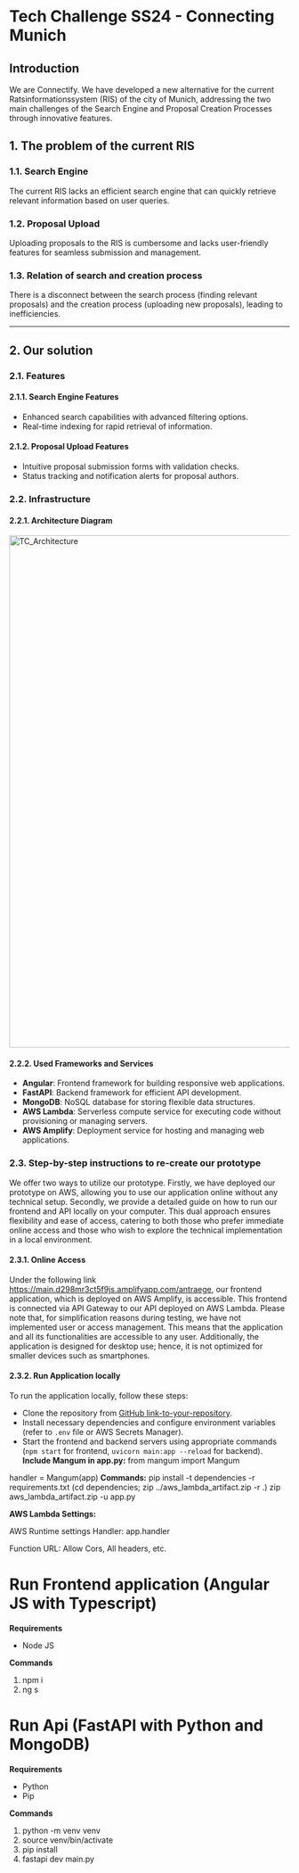 # Tech Challenge SS24 - Connecting Munich

## Introduction
We are Connectify. We have developed a new alternative for the current Ratsinformationssystem (RIS) of the city of Munich, addressing the two main challenges of the Search Engine and Proposal Creation Processes through innovative features.

## 1. The problem of the current RIS

### 1.1. Search Engine
The current RIS lacks an efficient search engine that can quickly retrieve relevant information based on user queries.

### 1.2. Proposal Upload
Uploading proposals to the RIS is cumbersome and lacks user-friendly features for seamless submission and management.

### 1.3. Relation of search and creation process
There is a disconnect between the search process (finding relevant proposals) and the creation process (uploading new proposals), leading to inefficiencies.

---

## 2. Our solution

### 2.1. Features

#### 2.1.1. Search Engine Features
- Enhanced search capabilities with advanced filtering options.
- Real-time indexing for rapid retrieval of information.

#### 2.1.2. Proposal Upload Features
- Intuitive proposal submission forms with validation checks.
- Status tracking and notification alerts for proposal authors.

### 2.2. Infrastructure

#### 2.2.1. Architecture Diagram
<img width="919" alt="TC_Architecture" src="https://github.com/niklas1531/tc-connecting-munich/assets/97844057/6b491354-879d-41aa-9c7b-2613eb3e5b8f">

#### 2.2.2. Used Frameworks and Services
- **Angular**: Frontend framework for building responsive web applications.
- **FastAPI**: Backend framework for efficient API development.
- **MongoDB**: NoSQL database for storing flexible data structures.
- **AWS Lambda**: Serverless compute service for executing code without provisioning or managing servers.
- **AWS Amplify**: Deployment service for hosting and managing web applications.

### 2.3. Step-by-step instructions to re-create our prototype
We offer two ways to utilize our prototype. Firstly, we have deployed our prototype on AWS, allowing you to use our application online without any technical setup. Secondly, we provide a detailed guide on how to run our frontend and API locally on your computer. This dual approach ensures flexibility and ease of access, catering to both those who prefer immediate online access and those who wish to explore the technical implementation in a local environment.


#### 2.3.1. Online Access
Under the following link <a href="https://main.d298mr3ct5f9js.amplifyapp.com/antraege">https://main.d298mr3ct5f9js.amplifyapp.com/antraege</a>, our frontend application, which is deployed on AWS Amplify, is accessible. This frontend is connected via API Gateway to our API deployed on AWS Lambda. Please note that, for simplification reasons during testing, we have not implemented user or access management. This means that the application and all its functionalities are accessible to any user. Additionally, the application is designed for desktop use; hence, it is not optimized for smaller devices such as smartphones.

#### 2.3.2. Run Application locally
To run the application locally, follow these steps:
- Clone the repository from [GitHub link-to-your-repository](link-to-your-repository).
- Install necessary dependencies and configure environment variables (refer to `.env` file or AWS Secrets Manager).
- Start the frontend and backend servers using appropriate commands (`npm start` for frontend, `uvicorn main:app --reload` for backend).
  **Include Mangum in app.py:**
from mangum import Mangum

handler = Mangum(app)
**Commands:** 
pip install -t dependencies -r requirements.txt
(cd dependencies; zip ../aws_lambda_artifact.zip -r .)
zip aws_lambda_artifact.zip -u app.py

**AWS Lambda Settings:**

AWS Runtime settings
Handler: app.handler

Function URL:
Allow Cors, All headers, etc.


# Run Frontend application (Angular JS with Typescript)
**Requirements**
- Node JS

**Commands**
1. npm i
2. ng s


# Run Api (FastAPI with Python and MongoDB)
**Requirements**
- Python
- Pip


**Commands**
1. python -m venv venv
2. source venv/bin/activate
3. pip install
4. fastapi dev main.py
